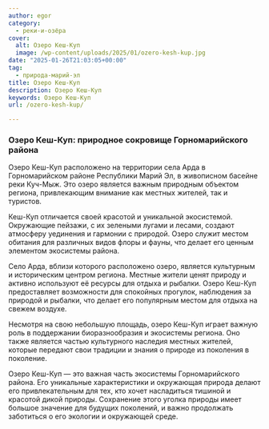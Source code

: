 ```yaml
---
author: egor
category:
  - реки-и-озёра
cover:
  alt: Озеро Кеш-Куп
  image: /wp-content/uploads/2025/01/ozero-kesh-kup.jpg
date: "2025-01-26T21:03:05+00:00"
tag:
  - природа-марий-эл
title: Озеро Кеш-Куп
description: Озеро Кеш-Куп
keywords: Озеро Кеш-Куп
url: /ozero-kesh-kup/

---
```

### Озеро Кеш-Куп: природное сокровище Горномарийского района

Озеро Кеш-Куп расположено на территории села Арда в Горномарийском районе Республики Марий Эл, в живописном басейне реки Куч-Мыж. Это озеро является важным природным объектом региона, привлекающим внимание как местных жителей, так и туристов.

Кеш-Куп отличается своей красотой и уникальной экосистемой. Окружающие пейзажи, с их зелеными лугами и лесами, создают атмосферу уединения и гармонии с природой. Озеро служит местом обитания для различных видов флоры и фауны, что делает его ценным элементом экосистемы района.

Село Арда, вблизи которого расположено озеро, является культурным и историческим центром региона. Местные жители ценят природу и активно используют её ресурсы для отдыха и рыбалки. Озеро Кеш-Куп предоставляет возможности для спокойных прогулок, наблюдения за природой и рыбалки, что делает его популярным местом для отдыха на свежем воздухе.

Несмотря на свою небольшую площадь, озеро Кеш-Куп играет важную роль в поддержании биоразнообразия и экосистемы региона. Оно также является частью культурного наследия местных жителей, которые передают свои традиции и знания о природе из поколения в поколение.

Озеро Кеш-Куп — это важная часть экосистемы Горномарийского района. Его уникальные характеристики и окружающая природа делают его привлекательным для тех, кто хочет насладиться тишиной и красотой дикой природы. Сохранение этого уголка природы имеет большое значение для будущих поколений, и важно продолжать заботиться о его экологии и окружающей среде.
